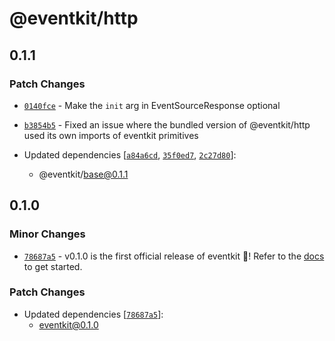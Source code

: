 # @eventkit/http

## 0.1.1

### Patch Changes

- [`0140fce`](https://github.com/hntrl/eventkit/commit/0140fce4ffeb8d880865a5363296f3e966b5d4a6) - Make the `init` arg in EventSourceResponse optional

- [`b3854b5`](https://github.com/hntrl/eventkit/commit/b3854b5b5603d080fbd1503e5e279a9436a8791d) - Fixed an issue where the bundled version of @eventkit/http used its own imports of eventkit primitives

- Updated dependencies [[`a84a6cd`](https://github.com/hntrl/eventkit/commit/a84a6cdbf8f9ed93bfcc97d239e0c0b5376038d1), [`35f0ed7`](https://github.com/hntrl/eventkit/commit/35f0ed7feca076852c835defbede22a17210466e), [`2c27d80`](https://github.com/hntrl/eventkit/commit/2c27d8064695e5d33039843826b147b09d6b9750)]:
  - @eventkit/base@0.1.1

## 0.1.0

### Minor Changes

- [`78687a5`](https://github.com/hntrl/eventkit/commit/78687a55a2d53bad9e7011c8ba3ec32625774a89) - v0.1.0 is the first official release of eventkit 🎉! Refer to the [docs](https://hntrl.github.io/eventkit) to get started.

### Patch Changes

- Updated dependencies [[`78687a5`](https://github.com/hntrl/eventkit/commit/78687a55a2d53bad9e7011c8ba3ec32625774a89)]:
  - eventkit@0.1.0
